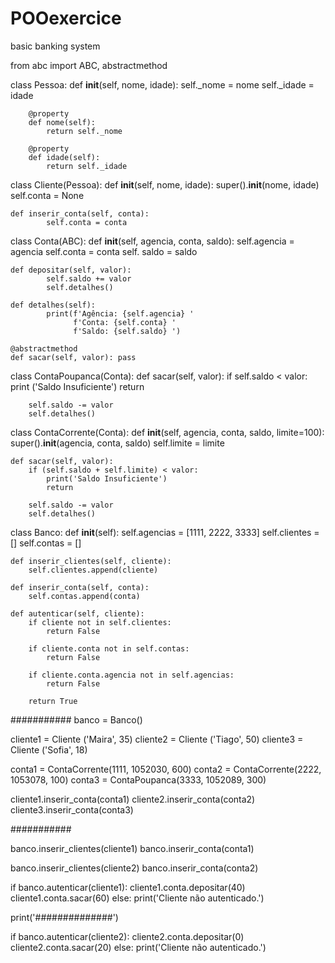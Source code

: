 # POOexercice
basic banking system

from abc import ABC, abstractmethod

class Pessoa:
    def __init__(self, nome, idade):
        self._nome = nome
        self._idade = idade

        @property
        def nome(self):
            return self._nome

        @property
        def idade(self):
            return self._idade

class Cliente(Pessoa):
    def __init__(self, nome, idade):
        super().__init__(nome, idade)
        self.conta = None

    def inserir_conta(self, conta):
            self.conta = conta

class Conta(ABC):
    def __init__(self, agencia, conta, saldo):
        self.agencia = agencia
        self.conta = conta
        self. saldo = saldo

    def depositar(self, valor):
            self.saldo += valor
            self.detalhes()

    def detalhes(self):
            print(f'Agência: {self.agencia} '
                  f'Conta: {self.conta} '
                  f'Saldo: {self.saldo} ')

    @abstractmethod
    def sacar(self, valor): pass

class ContaPoupanca(Conta):
    def sacar(self, valor):
        if self.saldo < valor:
            print ('Saldo Insuficiente')
            return

        self.saldo -= valor
        self.detalhes()

class ContaCorrente(Conta):
    def __init__(self, agencia, conta, saldo, limite=100):
        super().__init__(agencia, conta, saldo)
        self.limite = limite

    def sacar(self, valor):
        if (self.saldo + self.limite) < valor:
            print('Saldo Insuficiente')
            return

        self.saldo -= valor
        self.detalhes()

class Banco:
    def __init__(self):
        self.agencias = [1111, 2222, 3333]
        self.clientes = []
        self.contas = []

    def inserir_clientes(self, cliente):
        self.clientes.append(cliente)

    def inserir_conta(self, conta):
        self.contas.append(conta)

    def autenticar(self, cliente):
        if cliente not in self.clientes:
            return False

        if cliente.conta not in self.contas:
            return False

        if cliente.conta.agencia not in self.agencias:
            return False

        return True

###########
banco = Banco()

cliente1 = Cliente ('Maira', 35)
cliente2 = Cliente ('Tiago', 50)
cliente3 = Cliente ('Sofia', 18)

conta1 = ContaCorrente(1111, 1052030, 600)
conta2 = ContaCorrente(2222, 1053078, 100)
conta3 = ContaPoupanca(3333, 1052089, 300)

cliente1.inserir_conta(conta1)
cliente2.inserir_conta(conta2)
cliente3.inserir_conta(conta3)

###########

banco.inserir_clientes(cliente1)
banco.inserir_conta(conta1)

banco.inserir_clientes(cliente2)
banco.inserir_conta(conta2)

if banco.autenticar(cliente1):
    cliente1.conta.depositar(40)
    cliente1.conta.sacar(60)
else:
    print('Cliente não autenticado.')

print('##############')

if banco.autenticar(cliente2):
    cliente2.conta.depositar(0)
    cliente2.conta.sacar(20)
else:
    print('Cliente não autenticado.')
